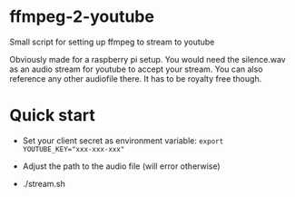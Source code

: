 # ffmpeg-2-youtube
Small script for setting up ffmpeg to stream to youtube

Obviously made for a raspberry pi setup.
You would need the silence.wav as an audio stream for youtube to accept your stream. You can also reference any other audiofile there. It has to be royalty free though.

# Quick start
- Set your client secret as environment variable:
``` export YOUTUBE_KEY="xxx-xxx-xxx" ```

- Adjust the path to the audio file (will error otherwise)
- ./stream.sh
